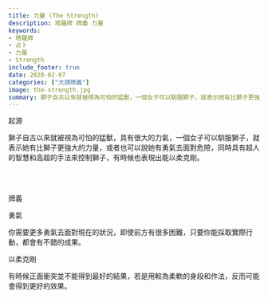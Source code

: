 ```yaml
---
title: 力量 (The Strength)
description: 塔羅牌 牌義 力量
keywords:
- 塔羅牌
- 占卜
- 力量
- Strength
include_footer: true
date: 2020-02-07
categories: ["大牌牌義"]
image: the-strength.jpg
summary: 獅子自古以來就被視為可怕的猛獸，一個女子可以馴服獅子，就表示她有比獅子更強大的力量。
---
```


<p class="title is-3">起源</p>
<p class="subtitle is-6">
獅子自古以來就被視為可怕的猛獸，具有很大的力氣，一個女子可以馴服獅子，就表示她有比獅子更強大的力量，或者也可以說她有勇氣去面對危險，同時具有超人的智慧和高超的手法來控制獅子，有時候也表現出能以柔克剛。
</p>

<br/><br/>
<p class="title is-3">牌義</p>
<p class="subtitle is-4">勇氣</p>
<p class="subtitle is-6">你需要更多勇氣去面對現在的狀況，即使前方有很多困難，只要你能採取實際行動，都會有不錯的成果。</p>
<p class="subtitle is-4">以柔克剛</p>
<p class="subtitle is-6">有時候正面衝突並不能得到最好的結果，若是用較為柔軟的身段和作法，反而可能會得到更好的效果。</p>
